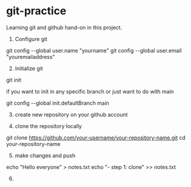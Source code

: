 # git-practice
Learning git and github hand-on in this project.


1. Configure git 

git config --global user.name "yourname"
git config --global user.email "youremailaddress"

2. Initialize git

git init

if you want to init in any specific branch or just want to do with main 

git config --global init.defaultBranch main

3. create new repository on your github account

4. clone the repository locally

git clone https://github.com/your-username/your-repository-name.git
cd your-repository-name

5. make changes and push

echo "Hello everyone" > notes.txt
echo "- step 1: clone" >> notes.txt

6. 
